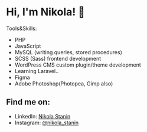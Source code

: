 <h1>Hi, I'm Nikola! 👋</h1>Tools&Skills:</p><ul><li>PHP</li><li>JavaScript</li><li>MySQL (writing queries, stored procedures)</li><li>SCSS (Sass) frontend development</li><li>WordPress CMS custom plugin/theme development</li><li>Learning Laravel..</li><li>Figma</li><li>Adobe Photoshop(Photopea, Gimp also)</li></ul><h2>Find me on:</h2><ul><li>LinkedIn: <a href="https://www.linkedin.com/in/nikola-stanin-99b2031bb/" target="_new">Nikola Stanin</a></li><li>Instagram: <a href="https://www.instagram.com/nikola_stanin/" target="_new">@nikola_stanin</a></li></ul><p>
